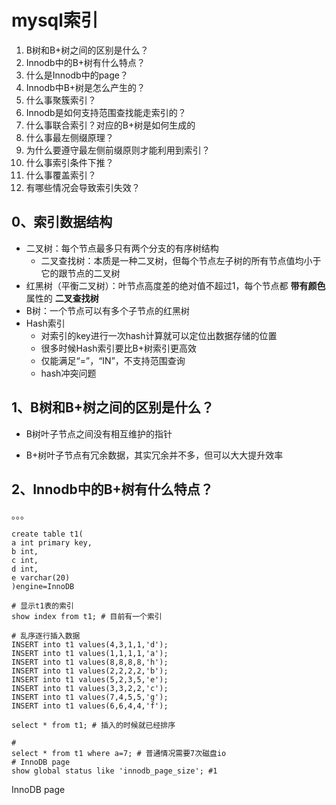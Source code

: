 # mysql索引

1. B树和B+树之间的区别是什么？
2. Innodb中的B+树有什么特点？
3. 什么是Innodb中的page？
4. Innodb中B+树是怎么产生的？
5. 什么事聚簇索引？
6. Innodb是如何支持范围查找能走索引的？
7. 什么事联合索引？对应的B+树是如何生成的
8. 什么事最左侧缀原理？
9. 为什么要遵守最左侧前缀原则才能利用到索引？
10. 什么事索引条件下推？
11. 什么事覆盖索引？
12. 有哪些情况会导致索引失效？

## 0、索引数据结构

* 二叉树：每个节点最多只有两个分支的有序树结构
  * 二叉查找树：本质是一种二叉树，但每个节点左子树的所有节点值均小于它的跟节点的二叉树
* 红黑树（平衡二叉树）：叶节点高度差的绝对值不超过1，每个节点都 **带有颜色** 属性的 **二叉查找树**
* B树：一个节点可以有多个子节点的红黑树
* Hash索引
  * 对索引的key进行一次hash计算就可以定位出数据存储的位置
  * 很多时候Hash索引要比B+树索引更高效
  * 仅能满足“=”，“IN”，不支持范围查询
  * hash冲突问题

## 1、B树和B+树之间的区别是什么？

* B树叶子节点之间没有相互维护的指针

* B+树叶子节点有冗余数据，其实冗余并不多，但可以大大提升效率

## 2、Innodb中的B+树有什么特点？

。。。





```mysql
create table t1(
a int primary key,
b int,
c int,
d int,
e varchar(20)
)engine=InnoDB

# 显示t1表的索引
show index from t1; # 目前有一个索引

# 乱序逐行插入数据
INSERT into t1 values(4,3,1,1,'d');
INSERT into t1 values(1,1,1,1,'a');
INSERT into t1 values(8,8,8,8,'h');
INSERT into t1 values(2,2,2,2,'b');
INSERT into t1 values(5,2,3,5,'e');
INSERT into t1 values(3,3,2,2,'c');
INSERT into t1 values(7,4,5,5,'g');
INSERT into t1 values(6,6,4,4,'f');

select * from t1; # 插入的时候就已经排序

# 
select * from t1 where a=7; # 普通情况需要7次磁盘io
# InnoDB page 
show global status like 'innodb_page_size'; #1
```



InnoDB page

